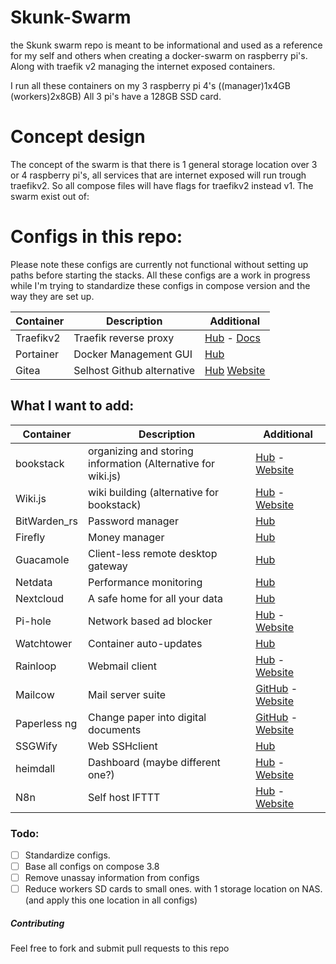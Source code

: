 # Skunk-Swarm
the Skunk swarm repo is meant to be informational and used as a reference for my self and others when creating a docker-swarm on raspberry pi's.
Along with traefik v2 managing the internet exposed containers.  

I run all these containers on my 3 raspberry pi 4's ((manager)1x4GB (workers)2x8GB) All 3 pi's have a 128GB SSD card.

# Concept design
The concept of the swarm is that there is 1 general storage location over 3 or 4 raspberry pi's, all services that are internet exposed will run trough traefikv2.
So all compose files will have flags for traefikv2 instead v1.
The swarm exist out of:


# Configs in this repo:
Please note these configs are currently not functional without setting up paths before starting the stacks.
All these configs are a work in progress while I'm trying to standardize these configs in compose version and the way they are set up.  

Container | Description | Additional
----------|----------|----------
Traefikv2 | Traefik reverse proxy | [Hub](https://hub.docker.com/_/traefik) - [Docs](https://docs.traefik.io/)
Portainer | Docker Management GUI | [Hub](https://hub.docker.com/r/portainer/portainer)
Gitea | Selhost Github alternative | [Hub](https://hub.docker.com/r/gitea/gitea) [Website](https://gitea.io/)

## What I want to add:

Container | Description | Additional
----------|----------|----------
bookstack | organizing and storing information (Alternative for wiki.js) | [Hub](https://hub.docker.com/r/linuxserver/bookstack) - [Website](https://www.bookstackapp.com/)
Wiki.js | wiki building (alternative for bookstack) | [Hub](https://hub.docker.com/r/requarks/wiki) - [Website](https://js.wiki/)
BitWarden_rs | Password manager | [Hub](https://hub.docker.com/r/bitwardenrs/server)
Firefly | Money manager | [Hub](https://hub.docker.com/r/jc5x/firefly-iii)
Guacamole | Client-less remote desktop gateway | [Hub](https://hub.docker.com/r/oznu/guacamole/)
Netdata | Performance monitoring | [Hub](https://hub.docker.com/r/netdata/netdata/)
Nextcloud | A safe home for all your data | [Hub](https://hub.docker.com/_/nextcloud)
Pi-hole | Network based ad blocker | [Hub](https://hub.docker.com/r/pihole/pihole) - [Website](https://pi-hole.net/)
Watchtower | Container auto-updates | [Hub](https://hub.docker.com/r/v2tec/watchtower)
Rainloop | Webmail client | [Hub](https://hub.docker.com/r/hardware/rainloop/) - [Website](https://www.rainloop.net/)
Mailcow | Mail server suite | [GitHub](https://github.com/mailcow/mailcow-dockerized) - [Website](https://mailcow.email/)
Paperless ng | Change paper into digital documents | [GitHub](https://github.com/jonaswinkler/paperless-ng) - [Website](https://paperless-ng.readthedocs.io/en/latest/setup.html#setup-docker-hub)
SSGWify | Web SSHclient | [Hub](https://hub.docker.com/r/niruix/sshwifty)
heimdall | Dashboard (maybe different one?) | [Hub](https://hub.docker.com/r/linuxserver/heimdall/) - [Website](https://heimdall.site/)
N8n | Self host IFTTT | [Hub](https://hub.docker.com/r/n8nio/n8n) - [Website](https://n8n.io/)



### Todo:
- [ ] Standardize configs.
- [ ] Base all configs on compose 3.8
- [ ] Remove unassay information from configs
- [ ] Reduce workers SD cards to small ones. with 1 storage location on NAS. (and apply this one location in all configs)

##### Contributing

Feel free to fork and submit pull requests to this repo
